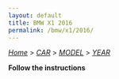```yaml
---
layout: default
title: BMW X1 2016
permalink: /bmw/x1/2016/
---
```

[*Home*](/) > [*CAR*](/car/) > [*MODEL*](/car/model/) > [*YEAR*](/car/model/year/)

**Follow the instructions**